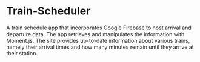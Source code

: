 # Train-Scheduler

A train schedule app that incorporates Google Firebase to host arrival and departure data. The app retrieves and manipulates the information with Moment.js. The site provides up-to-date information about various trains, namely their arrival times and how many minutes remain until they arrive at their station.
